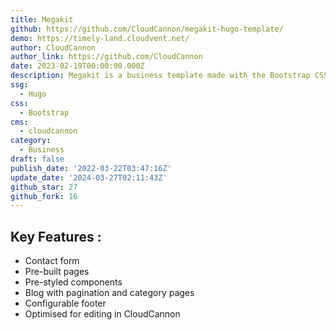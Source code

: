 ```yaml
---
title: Megakit
github: https://github.com/CloudCannon/megakit-hugo-template/
demo: https://timely-land.cloudvent.net/
author: CloudCannon
author_link: https://github.com/CloudCannon
date: 2023-02-19T00:00:00.000Z
description: Megakit is a business template made with the Bootstrap CSS framework.
ssg:
  - Hugo
css:
  - Bootstrap
cms:
  - cloudcannon
category:
  - Business
draft: false
publish_date: '2022-03-22T03:47:16Z'
update_date: '2024-03-27T02:11:43Z'
github_star: 27
github_fork: 16
---
```


## Key Features :

- Contact form
- Pre-built pages
- Pre-styled components
- Blog with pagination and category pages
- Configurable footer
- Optimised for editing in CloudCannon
